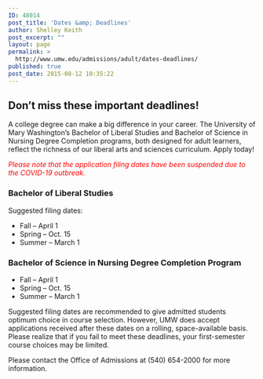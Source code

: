 ```yaml
---
ID: 48014
post_title: 'Dates &amp; Deadlines'
author: Shelley Keith
post_excerpt: ""
layout: page
permalink: >
  http://www.umw.edu/admissions/adult/dates-deadlines/
published: true
post_date: 2015-08-12 10:35:22
---
```

<h2>Don’t miss these important deadlines!</h2>
A college degree can make a big difference in your career. The University of Mary Washington’s Bachelor of Liberal Studies and Bachelor of Science in Nursing Degree Completion programs, both designed for adult learners, reflect the richness of our liberal arts and sciences curriculum. Apply today!

<span style="color: #ff0000"><em>Please note that the application filing dates have been suspended due to the COVID-19 outbreak.</em></span>
<h3>Bachelor of Liberal Studies</h3>
Suggested filing dates:
<ul>
 	<li>Fall – April 1</li>
 	<li>Spring – Oct. 15</li>
 	<li>Summer – March 1</li>
</ul>
<h3>Bachelor of Science in Nursing Degree Completion Program</h3>
<ul>
 	<li>Fall – April 1</li>
 	<li>Spring – Oct. 15</li>
 	<li>Summer – March 1</li>
</ul>
Suggested filing dates are recommended to give admitted students optimum choice in course selection. However, UMW does accept applications received after these dates on a rolling, space-available basis. Please realize that if you fail to meet these deadlines, your first-semester course choices may be limited.

Please contact the Office of Admissions at (540) 654-2000 for more information.